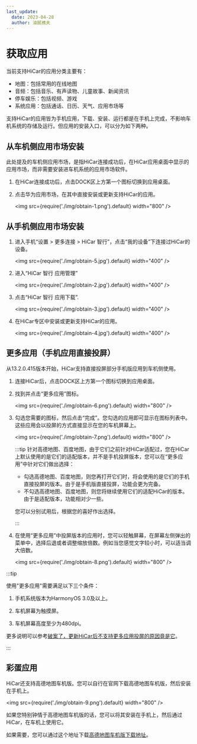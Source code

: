```yaml
---
last_update:
  date: 2023-04-28
  author: 油腻樵夫
---
```


# 获取应用

当前支持HiCar的应用分类主要有：
* 地图：包括常用的在线地图
* 音频：包括音乐、有声读物、儿童故事、新闻资讯
* 停车娱乐：包括视频、游戏
* 系统应用：包括通话、日历、天气、应用市场等

支持HiCar的应用皆为手机应用，下载、安装、运行都是在手机上完成，不影响车机系统的存储及运行。但应用的安装入口，可以分为如下两种。

## 从车机侧应用市场安装
此处提及的车机侧应用市场，是指HiCar连接成功后，在HiCar应用桌面中显示的应用市场，而非需要安装进车机系统的应用市场软件。

1. 在HiCar连接成功后，点击DOCK区上方第一个图标切换到应用桌面。

2. 点击华为应用市场，在其中直接安装或更新支持HiCar的应用。

    <img
        src={require('./img/obtain-1.png').default}
        width="800" 
    />

## 从手机侧应用市场安装

1. 进入手机“设置 > 更多连接 > HiCar 智行”，点击“我的设备”下连接过HiCar的设备。

    <img
        src={require('./img/obtain-5.jpg').default}
        width="400" 
    />

2. 进入“HiCar 智行 应用管理”

    <img
        src={require('./img/obtain-2.jpg').default}
        width="400" 
    />

3. 点击“HiCar 智行 应用下载”.

    <img
        src={require('./img/obtain-3.jpg').default}
        width="400" 
    />

4. 在HiCar专区中安装或更新支持HiCar的应用。

    <img
        src={require('./img/obtain-4.jpg').default}
        width="400" 
    />



## 更多应用（手机应用直接投屏）

从13.2.0.415版本开始，HiCar支持直接投屏部分手机版应用到车机侧使用。

1. 连接HiCar后，点击DOCK区上方第一个图标切换到应用桌面。
2. 找到并点击“更多应用”图标。

    <img
        src={require('./img/obtain-6.png').default}
        width="800" 
    />

3. 勾选您需要的图标，然后点击“完成”。您勾选的应用即可显示在图标列表中。这些应用会以投屏的方式直接显示在您的车机屏幕上。

    <img
        src={require('./img/obtain-7.png').default}
        width="800" 
    />

    :::tip
    针对高德地图、百度地图，由于它们之前针对HiCar适配过，您在HiCar上默认使用的是它们的适配版本，并不是手机投屏版本，您可以在“更多应用”中针对它们做出选择：
    * 勾选高德地图、百度地图，则您再打开它们时，将会使用的是它们的手机直接投屏的版本。由于是手机版直接投屏，功能会更为完备。
    * 不勾选高德地图、百度地图，则您将继续使用它们的适配HiCar的版本。由于是适配版本，功能相对少一些。

    您可以分别试用后，根据您的喜好作出选择。

    :::

4. 在使用“更多应用”中投屏版本的应用时，您可以轻触屏幕，在屏幕左侧弹出的菜单中，选择后退或者调整缩放倍数。例如当您感觉文字较小时，可以适当调大倍数。

    <img
        src={require('./img/obtain-8.png').default}
        width="800" 
    />

:::tip

使用"更多应用"需要满足以下三个条件：

1. 手机系统版本为HarmonyOS 3.0及以上。

2. 车机屏幕为触摸屏。

3. 车机屏幕高度至少为480dpi。

更多说明可以参考[破案了，更新HiCar后不支持更多应用投屏的原因竟是它](https://mp.weixin.qq.com/s?__biz=MzU4ODg0MDI4Nw==&mid=2247484158&idx=1&sn=c646152feb79b365145fef4688ced987&chksm=fdd7eececaa067d8e01748c56492276ad528d856c14b4d671d92ffeb9ee0ebbe0d81979757b2&token=1422127125&lang=zh_CN#rd)。

:::


## 彩蛋应用

HiCar还支持高德地图车机版。您可以自行在官网下载高德地图车机版，然后安装在手机上。


<img
    src={require('./img/obtain-9.png').default}
    width="800" 
/>

如果您特别钟情于高德地图车机版的话，您可以将其安装在手机上，然后通过HiCar，在车机上使用它。

如果需要，您可以通过这个地址下载[高德地图车机版下载地址](https://auto.amap.com/download)。

